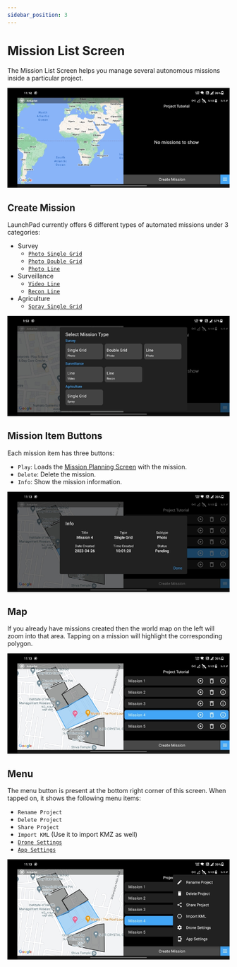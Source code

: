 ```yaml
---
sidebar_position: 3
---
```


# Mission List Screen

The Mission List Screen helps you manage several autonomous missions inside a particular project.

![Intro](./img/mission-list-screen-intro.jpg)

## Create Mission

LaunchPad currently offers 6 different types of automated missions under 3 categories:

- Survey
  - [`Photo Single Grid`](/launchpad/mission-planning/photo-single-grid.md)
  - [`Photo Double Grid`](/launchpad/mission-planning/photo-double-grid.md)
  - [`Photo Line`](/launchpad/mission-planning/photo-line.md)
- Surveillance
  - [`Video Line`](/launchpad/mission-planning/video-line.md)
  - [`Recon Line`](/launchpad/mission-planning/recon-line.md)
- Agriculture
  - [`Spray Single Grid`](/launchpad/mission-planning/spray-single-grid.md)

![Create Mission](./img/mission-list-screen-create-mission.jpg)

## Mission Item Buttons

Each mission item has three buttons:

- `Play`: Loads the [Mission Planning Screen](./mission-planning-screen.md) with the mission.
- `Delete`: Delete the mission.
- `Info`: Show the mission information.

![Mission Info](./img/mission-list-screen-mission-info.jpg)

## Map

If you already have missions created then the world map on the left will zoom into that area. Tapping on a mission will
highlight the corresponding polygon.

![Map](./img/mission-list-screen-map.jpg)

## Menu

The menu button is present at the bottom right corner of this screen. When tapped on, it shows the following menu items:

- `Rename Project`
- `Delete Project`
- `Share Project`
- `Import KML` (Use it to import KMZ as well)
- [`Drone Settings`](/launchpad/settings/drone-settings.md)
- [`App Settings`](/launchpad/settings/app-settings.md)

![Menu](./img/mission-list-screen-menu.jpg)
